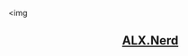 <head>
   <link rel="./css/index.css">
</head>

<img<body><header class="header" id="header"><nav class="navbar container"><a href="./index.html"><h2 class="logo">ALX.Nerd</h2></a></nav></header><script src="./js/index.js"><script></body>>